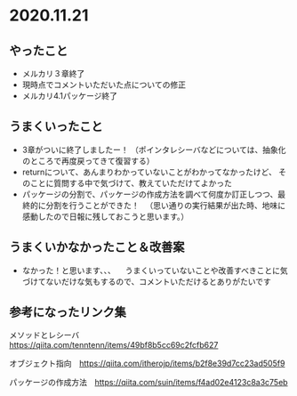 # 2020.11.21

## やったこと

- メルカリ３章終了
- 現時点でコメントいただいた点についての修正
- メルカリ4.1パッケージ終了

## うまくいったこと

- 3章がついに終了しましたー！
  （ポインタレシーバなどについては、抽象化のところで再度戻ってきて復習する）
- returnについて、あんまりわかっていないことがわかってなかったけど、
  そのことに質問する中で気づけて、教えていただけてよかった
- パッケージの分割で、パッケージの作成方法を調べて何度か訂正しつつ、最終的に分割を行うことができた！
　（思い通りの実行結果が出た時、地味に感動したので日報に残しておこうと思います。）

## うまくいかなかったこと＆改善案

- なかった！と思います、、、
　うまくいっていないことや改善すべきことに気づけてないだけな気もするので、コメントいただけるとありがたいです

## 参考になったリンク集

メソッドとレシーバ　https://qiita.com/tenntenn/items/49bf8b5cc69c2fcfb627

オブジェクト指向　https://qiita.com/itherojp/items/b2f8e39d7cc23ad505f9

パッケージの作成方法　https://qiita.com/suin/items/f4ad02e4123c8a3c75eb